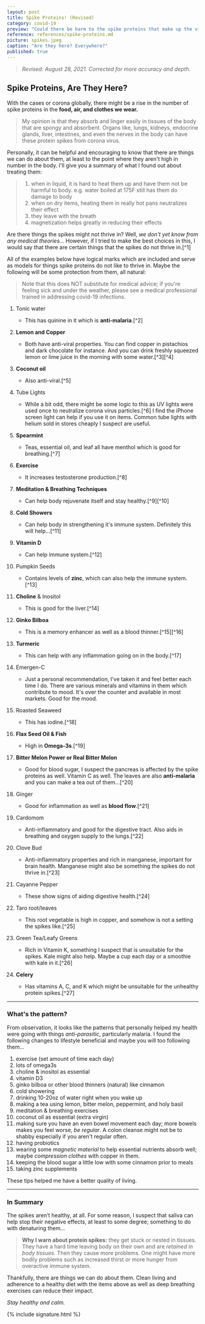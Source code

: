 ```yaml
---
layout: post
title: Spike Proteins! (Revised)
category: covid-19
preview: "Could there be harm to the spike proteins that make up the viral particle known as sars-cov-2 that has ruined our ways of life and economy? And...if so, what can we do about them? In this article, we explore logical and natural remedies toward improving our health against them. Updated on August 28, 2021."
reference: references/spike-proteins.md
picture: spikes.jpeg
caption: "Are they here? Everywhere?"
published: true
---
```


> *Revised: August 28, 2021. Corrected for more accuracy and depth.*

## Spike Proteins, Are They Here?

With the cases or corona globally, there might be a rise in the number of spike proteins in the **food, air, and clothes we wear.**

> My opinion is that they absorb and linger easily in tissues of the body that are spongy and absorbent. Organs like, lungs, kidneys, endocrine glands, liver, intestines, and even the nerves in the body can have these protein spikes from corona virus.

Personally, it can be helpful and encouraging to know that there are things we can do about them, at least to the point where they aren't high in number in the body. I'll  give you a summary of what I found out about treating them:

> 1. when in liquid, it is hard to heat them up and have them not be harmful to body. e.g. water boiled at 175F still has them do damage to body
> 2.  when on dry items, heating them in really hot pans neutralizes their effect
> 3. they leave with the breath
> 4. magnetization helps greatly in reducing their effects

Are there things the spikes might not thrive in? Well, *we don't yet know from any medical theories...* However, if I tried to make the best choices in this, I would say that there are certain things that the spikes do not thrive in.[^1]

All of the examples below have logical marks which are included and serve as models for things spike proteins do not like to thrive in. Maybe the following will be some protection from them, all natural:

> Note that this does NOT substitute for medical advice; if you're feeling sick and under the weather, please see a medical professional trained in addressing covid-19 infections.

1. Tonic water
   * This has quinine in it which is **anti-malaria**.[^2]

2. **Lemon and Copper**
   * Both have anti-viral properties. You can find copper in pistachios and dark chocolate for instance. And you can drink freshly squeezed lemon or lime juice in the morning with some water.[^3][^4]

3. **Coconut oil**
   * Also anti-viral.[^5]
4. Tube Lights
   * While a bit odd, there might be some logic to this as UV lights were used once to neutralize corona virus particles.[^6] I find the iPhone screen light can help if you use it on items. Common tube lights with helium sold in stores cheaply I suspect are useful.

5. **Spearmint**
   * Teas, essential oil, and leaf all have menthol which is good for breathing.[^7]

6. **Exercise**
   * It increases testosterone production.[^8]

7. **Meditation & Breathing Techniques**
   * Can help body rejuvenate itself and stay healthy.[^9][^10]
8. **Cold Showers**
   * Can help body in strengthening it's immune system. Definitely this will help...[^11]
9. **Vitamin D**
   * Can help immune system.[^12]
10. Pumpkin Seeds
    * Contains levels of **zinc**, which can also help the immune system.[^13]
11. **Choline** & Inositol
    * This is good for the liver.[^14]
12. **Ginko Bilboa**
    * This is a memory enhancer as well as a blood thinner.[^15][^16]
13. **Turmeric**
    * This can help with any inflammation going on in the body.[^17]
14. Emergen-C
    * Just a personal recommendation, I've taken it and feel better each time I do. There are various minerals and vitamins in them which contribute to mood. It's over the counter and available in most markets. Good for the mood.
15. Roasted Seaweed
    * This has iodine.[^18]
16. **Flax Seed Oil & Fish**
    * High in **Omega-3s**.[^19]
17. **Bitter Melon Power or Real Bitter Melon**
    * Good for blood sugar, I suspect the pancreas is affected by the spike proteins as well. Vitamin C as well. The leaves are also **anti-malaria** and you can make a tea out of them...[^20]
18. Ginger
    * Good for inflammation as well as **blood flow**.[^21]
19. Cardomom
    * Anti-inflammatory and good for the digestive tract. Also aids in breathing and oxygen supply to the lungs.[^22]
20. Clove Bud
    * Anti-inflammatory properties and rich in manganese, important for brain health. Manganese might also be something the spikes do not thrive in.[^23]
21. Cayanne Pepper
    * These show signs of aiding digestive health.[^24]
22. Taro root/leaves
    * This root vegetable is high in copper, and somehow is not a setting the spikes like.[^25]
23. Green Tea/Leafy Greens
    * Rich in Vitamin K, something I suspect that is unsuitable for the spikes. Kale might also help. Maybe a cup each day or a smoothie with kale in it.[^26]
24. **Celery**
    * Has vitamins A, C, and K which might be unsuitable for the unhealthy protein spikes.[^27]

---
###  What's the pattern?

From observation, it looks like the patterns that personally helped my health were going with things *anti-parasitic*, particularly malaria. I found the following changes to lifestyle beneficial and maybe you will too following them...

1. exercise (set amount of time each day)
2. lots of omega3s
3. choline & inositol as essential
4. vitamin D3
5. ginko bilboa or other blood thinners (natural) like cinnamon
6. cold showering
7. drinking 10-20oz of water right when you wake up
8. making a tea using lemon, bitter melon, peppermint, and holy basil
9. meditation & breathing exercises
10. coconut oil as essential (extra virgin)
11. making sure you have an even bowel movement each day; more bowels makes you feel worse, *be regular*. A colon cleanse might not be to shabby especially if you aren't regular often.
12. having probiotics
13. wearing some *magnetic material* to help essential nutrients absorb well; maybe *compression clothes* with copper in them.
14. keeping the blood sugar a little low with some cinnamon prior to meals
15. taking zinc supplements

These tips helped me have a better quality of living.

---

### In Summary

The spikes aren’t healthy, at all. For some reason, I suspect that saliva can help stop their negative effects, at least to some degree; something to do with denaturing them...

> **Why I warn about protein spikes:** they get stuck or nested in tissues. They have a hard time leaving body on their own and are *retained in body tissues.* Then they cause more problems. One might have more bodily problems such as increased thirst or more hunger from overactive immune system.

Thankfully, there are things we can do about them. Clean living and adherence to a healthy diet with the items above as well as deep breathing exercises can reduce their impact.

*Stay healthy and calm.*

{% include signature.html %}
